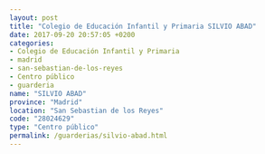 ```yaml
---
layout: post
title: "Colegio de Educación Infantil y Primaria SILVIO ABAD"
date: 2017-09-20 20:57:05 +0200
categories:
- Colegio de Educación Infantil y Primaria
- madrid
- san-sebastian-de-los-reyes
- Centro público
- guarderia
name: "SILVIO ABAD"
province: "Madrid"
location: "San Sebastian de los Reyes"
code: "28024629"
type: "Centro público"
permalink: /guarderias/silvio-abad.html
---
```

